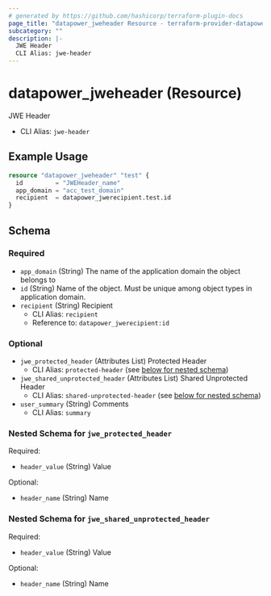 ```yaml
---
# generated by https://github.com/hashicorp/terraform-plugin-docs
page_title: "datapower_jweheader Resource - terraform-provider-datapower"
subcategory: ""
description: |-
  JWE Header
  CLI Alias: jwe-header
---
```


# datapower_jweheader (Resource)

JWE Header
  - CLI Alias: `jwe-header`

## Example Usage

```terraform
resource "datapower_jweheader" "test" {
  id         = "JWEHeader_name"
  app_domain = "acc_test_domain"
  recipient  = datapower_jwerecipient.test.id
}
```

<!-- schema generated by tfplugindocs -->
## Schema

### Required

- `app_domain` (String) The name of the application domain the object belongs to
- `id` (String) Name of the object. Must be unique among object types in application domain.
- `recipient` (String) Recipient
  - CLI Alias: `recipient`
  - Reference to: `datapower_jwerecipient:id`

### Optional

- `jwe_protected_header` (Attributes List) Protected Header
  - CLI Alias: `protected-header` (see [below for nested schema](#nestedatt--jwe_protected_header))
- `jwe_shared_unprotected_header` (Attributes List) Shared Unprotected Header
  - CLI Alias: `shared-unprotected-header` (see [below for nested schema](#nestedatt--jwe_shared_unprotected_header))
- `user_summary` (String) Comments
  - CLI Alias: `summary`

<a id="nestedatt--jwe_protected_header"></a>
### Nested Schema for `jwe_protected_header`

Required:

- `header_value` (String) Value

Optional:

- `header_name` (String) Name


<a id="nestedatt--jwe_shared_unprotected_header"></a>
### Nested Schema for `jwe_shared_unprotected_header`

Required:

- `header_value` (String) Value

Optional:

- `header_name` (String) Name
